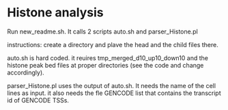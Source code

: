 # Histone analysis

Run new_readme.sh. It calls 2 scripts auto.sh and parser_Histone.pl

instructions: create a directory and plave the head and the child files there. 

auto.sh is hard coded. it reuires tmp_merged_d10_up10_down10 and the histone peak bed files at proper directories (see the code and change accordingly).

parser_Histone.pl uses the output of auto.sh. It needs the name of the cell lines as input. it also needs the fle GENCODE list that contains the transcript id of GENCODE TSSs.



